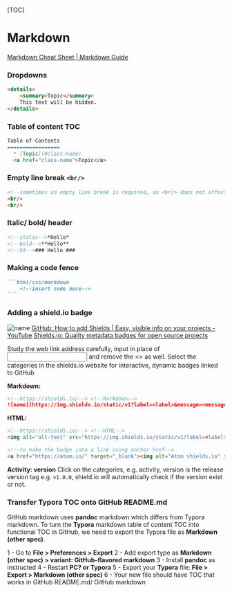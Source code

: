 [TOC]

# Markdown

[Markdown Cheat Sheet | Markdown Guide](https://www.markdownguide.org/cheat-sheet/)

### Dropdowns

```markdown
<details>
	<summary>Topic</summary>
	This text will be hidden.
</details>
```



### Table of content TOC

```markdown
Table of Contents
=================
  * [Topic](#class-name)
  <a href="class-name">Topic</a>
```



### Empty line break `<br/>`

```html
<!--sometimes an empty line break is required, so <br/> does not affect other syntax/elements in markdown-->
<br/>
<br/>
```



### Italic/ bold/ header

```markdown
<!--italic-->*Hello*
<!--bold-->**Hello**
<!--h3-->### Hello ###
```



### Making a code fence

~~~markdown
```html/css/markdown
	<!--insert code here-->
```
~~~



### Adding a shield.io badge 

![name](https://img.shields.io/static/v1?label=shields.io&message=badge&color=<color>&logo=Shields.io)
[GitHub: How to add Shields | Easy, visible info on your projects - YouTube](https://www.youtube.com/watch?v=Dl-ekLb4quE&ab_channel=TroubleChute)
[Shields.io: Quality metadata badges for open source projects](https://shields.io/#your-badge)

Study the web link address carefully, input in place of <input> and remove the <> as well. Select the categories in the shields.io website for interactive, dynamic badges linked to GitHub

**Markdown:**

```markdown
<!--https://shields.io/--> <!--Markdown-->
![name](https://img.shields.io/static/v1?label=<label>&message=<message>&color=<color>&logo=<name>)
```

**HTML:**

```html
<!--https://shields.io/--> <!--HTML-->
<img alt="alt-text" src="https://img.shields.io/static/v1?label=<label>&message=<message>&color=<color>&logo=<name>">

<!--to make the badge into a link using anchor href-->
<a href="https://atom.io/" target="_blank"><img alt="Atom shields.io" src="https://img.shields.io/static/v1?label=Atom&message=editor&color=teal&logo=Atom"></a>
```

**Activity: version**
Click on the categories, e.g. activity, version is the release version tag e.g. `v1.0.0`, shield.io will automatically check if the version exist or not.



### Transfer Typora TOC onto GitHub README.md

GitHub markdown uses **pandoc** markdown which differs from Typora markdown. To turn the **Typora** markdown table of content TOC into functional TOC in GitHub, we need to export the Typora file as **Markdown (other spec)**. 

1 - Go to **File > Preferences > Export**
2 - Add export type as **Markdown (other spec) > variant: GitHub-flavored markdown**
3 - Install **pandoc** as instructed
4 - Restart **PC? or Typora**
5 - Export your **Typora** file: **File > Export > Markdown (other spec)**
6 - Your new file should have TOC that works in GitHub README.md/ GitHub markdown

